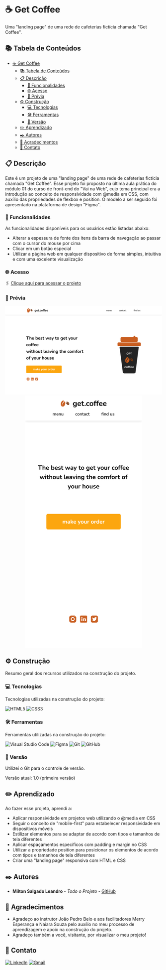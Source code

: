 # ☕ Get Coffee

Uma "landing page" de uma rede de cafeterias fictícia chamada "Get Coffee".

## 📚 Tabela de Conteúdos

- [☕ Get Coffee](#-get-coffee)
  - [📚 Tabela de Conteúdos](#-tabela-de-conteúdos)
  - [📋 Descrição](#-descrição)
    - [🚀 Funcionalidades](#-funcionalidades)
    - [🌐 Acesso](#-acesso)
    - [📸 Prévia](#-prévia)
  - [⚙️ Construção](#️-construção)
    - [💻 Tecnologias](#-tecnologias)
    - [🛠️ Ferramentas](#️-ferramentas)
    - [📌 Versão](#-versão)
  - [✏️ Aprendizado](#️-aprendizado)
  - [✒️ Autores](#️-autores)
  - [🎁 Agradecimentos](#-agradecimentos)
  - [📨 Contato](#-contato)

## 📋 Descrição

Este é um projeto de uma "landing page" de uma rede de cafeterias fictícia chamada "Get Coffee".
Esse projeto foi proposto na última aula prática do módulo 01 do curso de front-end do "Vai na Web", cujo tema principal era a introdução ao conceito de responsividade com @media em CSS, com auxílio das propriedades de flexbox e position. O modelo a ser seguido foi apresentado na plataforma de design "Figma".

### 🚀 Funcionalidades

As funcionalidades disponíveis para os usuários estão listadas abaixo:

- Alterar a espessura de fonte dos itens da barra de navegação ao passar com o cursor do mouse por cima
- Clicar em um botão especial
- Utilizar a página web em qualquer dispositivo de forma simples, intuitiva e com uma excelente visualização

### 🌐 Acesso

🖇️ [Clique aqui para acessar o projeto](https://milton-salgado.github.io/get-coffee/)

### 📸 Prévia
<div align="center">
  <img src="./img/desktop-index.png">
  <img src="./img/mobile-index.png" width="375" height="812" align="center">
</div>


## ⚙️ Construção

Resumo geral dos recursos utilizados na construção do projeto.

### 💻 Tecnologias

Tecnologias utilizadas na construção do projeto:

![HTML5](https://img.shields.io/badge/html5-%23E34F26.svg?style=for-the-badge&logo=html5&logoColor=white)
![CSS3](https://img.shields.io/badge/css3-%231572B6.svg?style=for-the-badge&logo=css3&logoColor=white)

### 🛠️ Ferramentas

Ferramentas utilizadas na construção do projeto:

![Visual Studio Code](https://img.shields.io/badge/Visual%20Studio%20Code-0078d7.svg?style=for-the-badge&logo=visual-studio-code&logoColor=white)
![Figma](https://img.shields.io/badge/figma-%23F24E1E.svg?style=for-the-badge&logo=figma&logoColor=white)
![Git](https://img.shields.io/badge/git-%23F05033.svg?style=for-the-badge&logo=git&logoColor=white)
![GitHub](https://img.shields.io/badge/github-%23121011.svg?style=for-the-badge&logo=github&logoColor=white)

### 📌 Versão

Utilizei o Git para o controle de versão. 

Versão atual: 1.0 (primeira versão)

## ✏️ Aprendizado

Ao fazer esse projeto, aprendi a:

- Aplicar responsividade em projetos web utilizando o @media em CSS
- Seguir o conceito de "mobile-first" para estabelecer responsividade em dispositivos móveis
- Estilizar elementos para se adaptar de acordo com tipos e tamanhos de tela diferentes
- Aplicar espaçamentos específicos com padding e margin no CSS
- Utilizar a propriedade position para posicionar os elementos de acordo com tipos e tamanhos de tela diferentes
- Criar uma "landing page" responsiva com HTML e CSS

## ✒️ Autores

* **Milton Salgado Leandro** - *Todo o Projeto* - [GitHub](https://github.com/milton-salgado)

## 🎁 Agradecimentos

* Agradeço ao instrutor João Pedro Belo e aos facilitadores Merry Esperança e Naiara Souza pelo auxílio no meu processo de aprendizagem e apoio na construção do projeto.
* Agradeço também a você, visitante, por visualizar o meu projeto!

## 📨 Contato

[![LinkedIn](https://img.shields.io/badge/linkedin-%230077B5.svg?style=for-the-badge&logo=linkedin&logoColor=white)](www.linkedin.com/in/milton-salgado-leandro)
[![Gmail](https://img.shields.io/badge/Gmail-D14836?style=for-the-badge&logo=gmail&logoColor=white)](mailto:miltonsalgadoleandro@gmail.com)